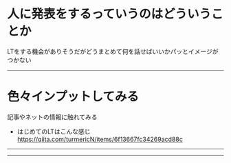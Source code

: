 # 人に発表をするっていうのはどういうことか
LTをする機会がありそうだがどうまとめて何を話せばいいかパッとイメージがつかない

---

# 色々インプットしてみる
記事やネットの情報に触れてみる
- はじめてのLTはこんな感じ
	https://qiita.com/turmericN/items/6f13667fc34269acd88c

---



---
